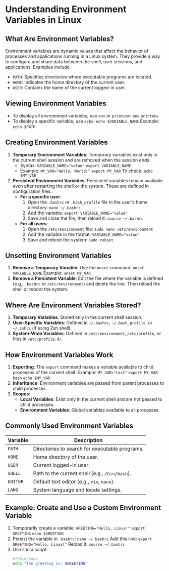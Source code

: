# Understanding Environment Variables in Linux

## What Are Environment Variables?
Environment variables are dynamic values that affect the behavior of processes and applications running in a Linux system. They provide a way to configure and share data between the shell, user sessions, and applications. Examples include:
- `PATH`: Specifies directories where executable programs are located.
- `HOME`: Indicates the home directory of the current user.
- `USER`: Contains the name of the current logged-in user.

## Viewing Environment Variables
- To display all environment variables, use `env` or `printenv`:
  `env`
  `printenv`
- To display a specific variable, use `echo`:
  `echo $VARIABLE_NAME`
  Example: `echo $PATH`

## Creating Environment Variables
1. **Temporary Environment Variables**:
   Temporary variables exist only in the current shell session and are removed when the session ends.
   - Syntax:
     `VARIABLE_NAME="value"`
     `export VARIABLE_NAME`
   - Example:
     `MY_VAR="Hello, World!"`
     `export MY_VAR`
     To check: `echo $MY_VAR`
2. **Persistent Environment Variables**:
   Persistent variables remain available even after restarting the shell or the system. These are defined in configuration files.
   - **For a specific user**:
     1. Open the `.bashrc` or `.bash_profile` file in the user's home directory:
        `nano ~/.bashrc`
     2. Add the variable:
        `export VARIABLE_NAME="value"`
     3. Save and close the file, then reload it:
        `source ~/.bashrc`
   - **For all users**:
     1. Open the `/etc/environment` file:
        `sudo nano /etc/environment`
     2. Add the variable in the format:
        `VARIABLE_NAME="value"`
     3. Save and reboot the system:
        `sudo reboot`

## Unsetting Environment Variables
1. **Remove a Temporary Variable**:
   Use the `unset` command:
   `unset VARIABLE_NAME`
   Example: `unset MY_VAR`
2. **Remove a Persistent Variable**:
   Edit the file where the variable is defined (e.g., `.bashrc` or `/etc/environment`) and delete the line. Then reload the shell or reboot the system.

## Where Are Environment Variables Stored?
1. **Temporary Variables**: Stored only in the current shell session.
2. **User-Specific Variables**: Defined in `~/.bashrc`, `~/.bash_profile`, or `~/.zshrc` (if using Zsh shell).
3. **System-Wide Variables**: Defined in `/etc/environment`, `/etc/profile`, or files in `/etc/profile.d/`.

## How Environment Variables Work
1. **Exporting**: The `export` command makes a variable available to child processes of the current shell.
   Example:
   `MY_VAR="test"`
   `export MY_VAR`
   `bash`
   `echo $MY_VAR`
2. **Inheritance**: Environment variables are passed from parent processes to child processes.
3. **Scopes**:
   - **Local Variables**: Exist only in the current shell and are not passed to child processes.
   - **Environment Variables**: Global variables available to all processes.

## Commonly Used Environment Variables
| Variable      | Description                                    |
|---------------|------------------------------------------------|
| `PATH`        | Directories to search for executable programs. |
| `HOME`        | Home directory of the user.                   |
| `USER`        | Current logged-in user.                       |
| `SHELL`       | Path to the current shell (e.g., `/bin/bash`). |
| `EDITOR`      | Default text editor (e.g., `vim`, `nano`).     |
| `LANG`        | System language and locale settings.          |

## Example: Create and Use a Custom Environment Variable
1. Temporarily create a variable:
   `GREETING="Hello, Linux!"`
   `export GREETING`
   `echo $GREETING`
2. Persist the variable in `.bashrc`:
   `nano ~/.bashrc`
   Add this line:
   `export GREETING="Hello, Linux!"`
   Reload it:
   `source ~/.bashrc`
3. Use it in a script:
   ```bash
   #!/bin/bash
   echo "The greeting is: $GREETING"
